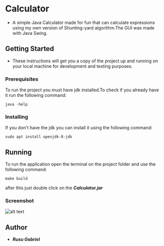 # Calculator
* A simple Java Calculator made for fun that can calculate expressions using my own version of Shunting-yard 
 algorithm.The GUI was made with Java Swing.

## Getting Started
* These instructions will get you a copy of the project up and running on your local machine for development and testing purposes. 

### Prerequisites
To run the project you must have jdk installed.To check if you already have it run the following command:
```
java -help
```

### Installing
If you don't have the jdk you can install it using the following command:
```
sudo apt install openjdk-8-jdk
```

## Running
To run the application open the terminal on the project folder and use the following command:
```
make build
```
after this just double click on the ***Calculator.jar***
 ### Screenshot
 
![alt text](https://github.com/RusuGabriel/Calculator/blob/master/Resources/Calculator.png)

## Author
* ***Rusu Gabriel***
